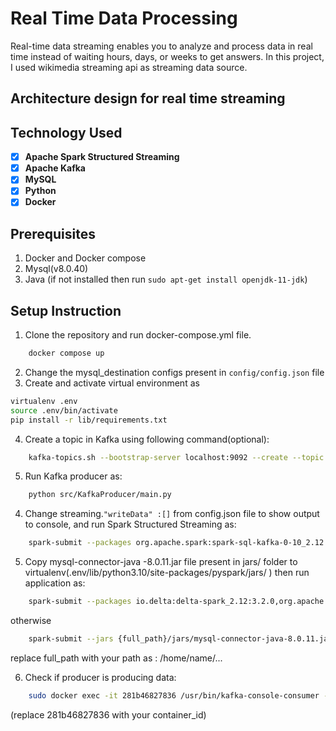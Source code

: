 # Real Time Data Processing
Real-time data streaming enables you to analyze and process data in real time instead of waiting hours, days, or weeks to get answers. 
In this project, I used wikimedia streaming api as streaming data source.

## Architecture design for real time streaming


## Technology Used
* [x] **Apache Spark Structured Streaming**
* [x] **Apache Kafka**
* [x] **MySQL**
* [x] **Python**
* [X] **Docker**

## Prerequisites
1. Docker and Docker compose 
2. Mysql(v8.0.40)
3. Java (if not installed then run `sudo apt-get install openjdk-11-jdk`)


## Setup Instruction
1. Clone the repository and run docker-compose.yml file.

```bash
    docker compose up
```
2. Change the mysql_destination configs present in `config/config.json` file
3. Create and activate virtual environment as 
``` bash
virtualenv .env
source .env/bin/activate
pip install -r lib/requirements.txt
```

4. Create a topic in Kafka using following command(optional): 
```bash
    kafka-topics.sh --bootstrap-server localhost:9092 --create --topic wikimedia_data_topic
```
5. Run Kafka producer as: 
``` bash
    python src/KafkaProducer/main.py
```
4. Change streaming.`"writeData" :[]` from config.json file to show output to console, and run Spark Structured Streaming as: 
``` bash
    spark-submit --packages org.apache.spark:spark-sql-kafka-0-10_2.12:3.3.0 src/StructuredStreaming/main.py
```
5. Copy mysql-connector-java -8.0.11.jar file present in jars/ folder to virtualenv(.env/lib/python3.10/site-packages/pyspark/jars/
) then run application as:
``` bash
    spark-submit --packages io.delta:delta-spark_2.12:3.2.0,org.apache.spark:spark-sql-kafka-0-10_2.12:3.5.3 src/StructuredStreaming/main.py
``` 
otherwise 
``` bash
    spark-submit --jars {full_path}/jars/mysql-connector-java-8.0.11.jar  --packages io.delta:delta-spark_2.12:3.2.0,org.apache.spark:spark-sql-kafka-0-10_2.12:3.5.3 src/StructuredStreaming/main.py` 
```
replace full_path with your path as : /home/name/... 


6. Check if producer is producing data: 
``` bash
    sudo docker exec -it 281b46827836 /usr/bin/kafka-console-consumer --bootstrap-server localhost:9092 --topic wikimedia_data_topic
```
(replace 281b46827836 with your container_id)


